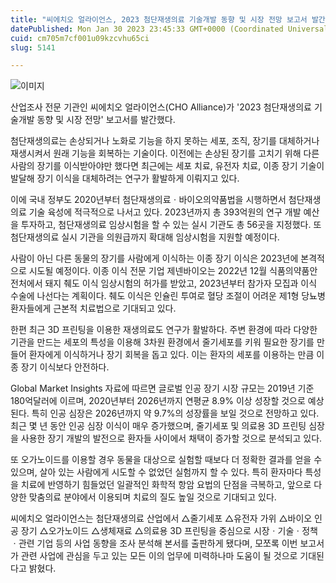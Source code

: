 ```yaml
---
title: "씨에치오 얼라이언스, 2023 첨단재생의료 기술개발 동향 및 시장 전망 보고서 발간"
datePublished: Mon Jan 30 2023 23:45:33 GMT+0000 (Coordinated Universal Time)
cuid: cm705m7cf001u09kzcvhu65ci
slug: 5141

---
```



![이미지](https://cdn.hashnode.com/res/hashnode/image/upload/v1739258519060/8d003f0d-ed56-4ce6-a116-40815cab90a6.jpeg)

산업조사 전문 기관인 씨에치오 얼라이언스(CHO Alliance)가 '2023 첨단재생의료 기술개발 동향 및 시장 전망' 보고서를 발간했다.

첨단재생의료는 손상되거나 노화로 기능을 하지 못하는 세포, 조직, 장기를 대체하거나 재생시켜서 원래 기능을 회복하는 기술이다. 이전에는 손상된 장기를 고치기 위해 다른 사람의 장기를 이식받아야만 했다면 최근에는 세포 치료, 유전자 치료, 이종 장기 기술이 발달해 장기 이식을 대체하려는 연구가 활발하게 이뤄지고 있다.

이에 국내 정부도 2020년부터 첨단재생의료ㆍ바이오의약품법을 시행하면서 첨단재생의료 기술 육성에 적극적으로 나서고 있다. 2023년까지 총 393억원의 연구 개발 예산을 투자하고, 첨단재생의료 임상시험을 할 수 있는 실시 기관도 총 56곳을 지정했다. 또 첨단재생의료 실시 기관을 의원급까지 확대해 임상시험을 지원할 예정이다.

사람이 아닌 다른 동물의 장기를 사람에게 이식하는 이종 장기 이식은 2023년에 본격적으로 시도될 예정이다. 이종 이식 전문 기업 제넨바이오는 2022년 12월 식품의약품안전처에서 돼지 췌도 이식 임상시험의 허가를 받았고, 2023년부터 참가자 모집과 이식 수술에 나선다는 계획이다. 췌도 이식은 인슐린 투여로 혈당 조절이 어려운 제1형 당뇨병 환자들에게 근본적 치료법으로 기대되고 있다.

한편 최근 3D 프린팅을 이용한 재생의료도 연구가 활발하다. 주변 환경에 따라 다양한 기관을 만드는 세포의 특성을 이용해 3차원 환경에서 줄기세포를 키워 필요한 장기를 만들어 환자에게 이식하거나 장기 회복을 돕고 있다. 이는 환자의 세포를 이용하는 만큼 이종 장기 이식보다 안전하다.

Global Market Insights 자료에 따르면 글로벌 인공 장기 시장 규모는 2019년 기준 180억달러에 이르며, 2020년부터 2026년까지 연평균 8.9% 이상 성장할 것으로 예상된다. 특히 인공 심장은 2026년까지 약 9.7%의 성장률을 보일 것으로 전망하고 있다. 최근 몇 년 동안 인공 심장 이식이 매우 증가했으며, 줄기세포 및 의료용 3D 프린팅 심장을 사용한 장기 개발의 발전으로 환자들 사이에서 채택이 증가할 것으로 분석되고 있다.

또 오가노이드를 이용할 경우 동물을 대상으로 실험할 때보다 더 정확한 결과를 얻을 수 있으며, 살아 있는 사람에게 시도할 수 없었던 실험까지 할 수 있다. 특히 환자마다 특성을 치료에 반영하기 힘들었던 일괄적인 화학적 항암 요법의 단점을 극복하고, 앞으로 다양한 맞춤의료 분야에서 이용되며 치료의 질도 높일 것으로 기대되고 있다.

씨에치오 얼라이언스는 첨단재생의료 산업에서 △줄기세포 △유전자 가위 △바이오 인공 장기 △오가노이드 △생체재료 △의료용 3D 프린팅을 중심으로 시장ㆍ기술ㆍ정책ㆍ관련 기업 등의 사업 동향을 조사 분석해 본서를 출판하게 됐다며, 모쪼록 이번 보고서가 관련 사업에 관심을 두고 있는 모든 이의 업무에 미력하나마 도움이 될 것으로 기대된다고 밝혔다.